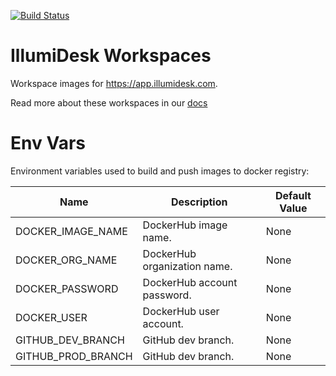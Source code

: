 [![Build Status](https://travis-ci.org/IllumiDesk/workspaces.svg?branch=master)](https://travis-ci.org/IllumiDesk/workspaces)

# IllumiDesk Workspaces

Workspace images for https://app.illumidesk.com.

Read more about these workspaces in our [docs](https://docs.illumidesk.com)

# Env Vars

Environment variables used to build and push images to docker registry:

| Name                          | Description | Default Value |
|-------------------------------|-------------|---------------|
| DOCKER_IMAGE_NAME             | DockerHub image name. | None |
| DOCKER_ORG_NAME               | DockerHub organization name. | None |
| DOCKER_PASSWORD               | DockerHub account password.| None |
| DOCKER_USER                   | DockerHub user account. | None |
| GITHUB_DEV_BRANCH             | GitHub dev branch. | None |
| GITHUB_PROD_BRANCH            | GitHub dev branch. | None |